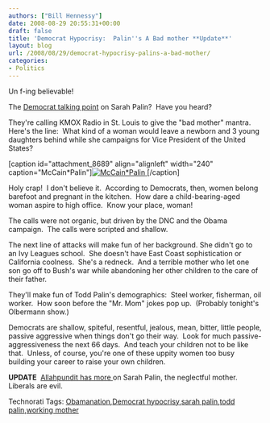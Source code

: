 ```yaml
---
authors: ["Bill Hennessy"]
date: 2008-08-29 20:55:31+00:00
draft: false
title: 'Democrat Hypocrisy:  Palin''s A Bad mother **Update**'
layout: blog
url: /2008/08/29/democrat-hypocrisy-palins-a-bad-mother/
categories:
- Politics
---
```


Un f-ing believable!

The [Democrat talking point](https://michellemalkin.com/2008/08/29/snobama-strikes-again/) on Sarah Palin?  Have you heard?

They're calling KMOX Radio in St. Louis to give the "bad mother" mantra.  Here's the line:  What kind of a woman would leave a newborn and 3 young daughters behind while she campaigns for Vice President of the United States? 

[caption id="attachment_8689" align="alignleft" width="240" caption="McCain*Palin"][![McCain*Palin](https://hennessysview.com/wp-content/uploads/2008/08/mccain-palin2.jpg)
](https://hennessysview.com/wp-content/uploads/2008/08/mccain-palin2.jpg)[/caption]

Holy crap!  I don't believe it.  According to Democrats, then, women belong barefoot and pregnant in the kitchen.  How dare a child-bearing-aged woman aspire to high office.  Know your place, woman!

The calls were not organic, but driven by the DNC and the Obama campaign.  The calls were scripted and shallow.

The next line of attacks will make fun of her background. She didn't go to an Ivy Leagues school.  She doesn't have East Coast sophistication or California coolness.  She's a redneck.  And a terrible mother who let one son go off to Bush's war while abandoning her other children to the care of their father.

They'll make fun of Todd Palin's demographics:  Steel worker, fisherman, oil worker.  How soon before the "Mr. Mom" jokes pop up.  (Probably tonight's Olbermann show.)

Democrats are shallow, spiteful, resentful, jealous, mean, bitter, little people, passive aggressive when things don't go their way.  Look for much passive-aggressiveness the next 66 days.  And teach your children not to be like that.  Unless, of course, you're one of these uppity women too busy building your career to raise your own children.

**UPDATE**  [Allahpundit has more ](https://hotair.com/archives/2008/08/29/cnn-hey-wont-palin-be-neglecting-her-downs-syndrome-baby/)on Sarah Palin, the neglectful mother.  Liberals are evil.


Technorati Tags: [Obamanation](https://technorati.com/tags/Obamanation),[Democrat hypocrisy](https://technorati.com/tags/Democrat%20hypocrisy),[sarah palin](https://technorati.com/tags/sarah%20palin),[todd palin](https://technorati.com/tags/todd%20palin),[working mother](https://technorati.com/tags/working%20mother)
